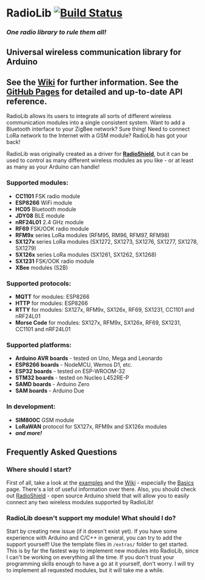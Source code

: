 # RadioLib [![Build Status](https://travis-ci.org/jgromes/RadioLib.svg?branch=master)](https://travis-ci.org/jgromes/RadioLib)

### _One radio library to rule them all!_

## Universal wireless communication library for Arduino

## See the [Wiki](https://github.com/jgromes/RadioLib/wiki) for further information. See the [GitHub Pages](https://jgromes.github.io/RadioLib) for detailed and up-to-date API reference.

RadioLib allows its users to integrate all sorts of different wireless communication modules into a single consistent system.
Want to add a Bluetooth interface to your ZigBee network? Sure thing! Need to connect LoRa network to the Internet with a GSM module? RadioLib has got your back!

RadioLib was originally created as a driver for [__RadioShield__](https://github.com/jgromes/RadioShield), but it can be used to control as many different wireless modules as you like - or at least as many as your Arduino can handle!

### Supported modules:
* __CC1101__ FSK radio module
* __ESP8266__ WiFi module
* __HC05__ Bluetooth module
* __JDY08__ BLE module
* __nRF24L01__ 2.4 GHz module
* __RF69__ FSK/OOK radio module
* __RFM9x__ series LoRa modules (RFM95, RM96, RFM97, RFM98)
* __SX127x__ series LoRa modules (SX1272, SX1273, SX1276, SX1277, SX1278, SX1279)
* __SX126x__ series LoRa modules (SX1261, SX1262, SX1268)
* __SX1231__ FSK/OOK radio module
* __XBee__ modules (S2B)

### Supported protocols:
* __MQTT__ for modules: ESP8266
* __HTTP__ for modules: ESP8266
* __RTTY__ for modules: SX127x, RFM9x, SX126x, RF69, SX1231, CC1101 and nRF24L01
* __Morse Code__ for modules: SX127x, RFM9x, SX126x, RF69, SX1231, CC1101 and nRF24L01

### Supported platforms:
* __Arduino AVR boards__ - tested on Uno, Mega and Leonardo
* __ESP8266 boards__ - NodeMCU, Wemos D1, etc.
* __ESP32 boards__ - tested on ESP-WROOM-32
* __STM32 boards__ - tested on Nucleo L452RE-P
* __SAMD boards__ - Arduino Zero
* __SAM boards__ - Arduino Due

### In development:
* __SIM800C__ GSM module
* __LoRaWAN__ protocol for SX127x, RFM9x and SX126x modules
* ___and more!___

## Frequently Asked Questions

### Where should I start?
First of all, take a look at the [examples](https://github.com/jgromes/RadioLib/tree/master/examples) and the [Wiki](https://github.com/jgromes/RadioLib/wiki) - especially the [Basics](https://github.com/jgromes/RadioLib/wiki/Basics) page. There's a lot of useful information over there. Also, you should check out [RadioShield](https://github.com/jgromes/RadioShield) - open source Arduino shield that will allow you to easily connect any two wireless modules supported by RadioLib!

### RadioLib doesn't support my module! What should I do?
Start by creating new issue (if it doesn't exist yet). If you have some experience with Arduino and C/C++ in general, you can try to add the support yourself! Use the template files in `/extras/` folder to get started. This is by far the fastest way to implement new modules into RadioLib, since I can't be working on everything all the time. If you don't trust your programming skills enough to have a go at it yourself, don't worry. I will try to implement all requested modules, but it will take me a while.
